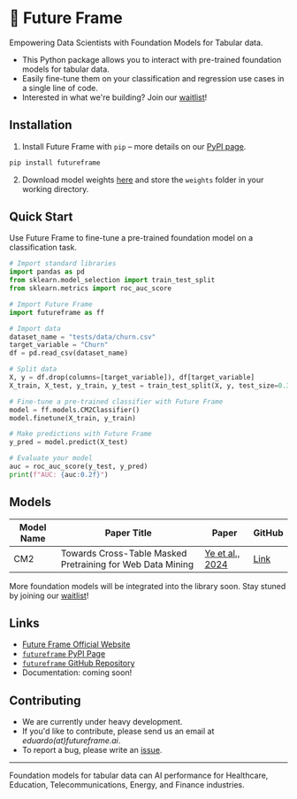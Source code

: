 # 💠 Future Frame

Empowering Data Scientists with Foundation Models for Tabular data.

- This Python package allows you to interact with pre-trained foundation models for tabular data.
- Easily fine-tune them on your classification and regression use cases in a single line of code.
- Interested in what we're building? Join our [waitlist](https://futureframe.ai/)!

## Installation

1. Install Future Frame with `pip` – more details on our [PyPI page](https://pypi.org/project/futureframe/).

```bash
pip install futureframe
```

2. Download model weights [here](https://drive.google.com/drive/folders/1-SVab4cv3nLaUJjyOlscKP_OxOBbs_4e?usp=sharing) and store the `weights` folder in your working directory.

## Quick Start

Use Future Frame to fine-tune a pre-trained foundation model on a classification task.

```python linenums="1"
# Import standard libraries
import pandas as pd
from sklearn.model_selection import train_test_split
from sklearn.metrics import roc_auc_score

# Import Future Frame
import futureframe as ff

# Import data
dataset_name = "tests/data/churn.csv"
target_variable = "Churn"
df = pd.read_csv(dataset_name)

# Split data
X, y = df.drop(columns=[target_variable]), df[target_variable]
X_train, X_test, y_train, y_test = train_test_split(X, y, test_size=0.3, random_state=42)

# Fine-tune a pre-trained classifier with Future Frame
model = ff.models.CM2Classifier()
model.finetune(X_train, y_train)

# Make predictions with Future Frame
y_pred = model.predict(X_test)

# Evaluate your model
auc = roc_auc_score(y_test, y_pred)
print(f"AUC: {auc:0.2f}")
```

## Models

| Model Name | Paper Title                                                | Paper                                               | GitHub                                 |
| ---------- | ---------------------------------------------------------- | --------------------------------------------------- | -------------------------------------- |
| CM2        | Towards Cross-Table Masked Pretraining for Web Data Mining | [Ye et al., 2024](https://arxiv.org/abs/2307.04308) | [Link](https://github.com/Chao-Ye/CM2) |

More foundation models will be integrated into the library soon. Stay stuned by joining our [waitlist](https://futureframe.ai/)!

## Links

- [Future Frame Official Website](https://futureframe.ai/)
- [`futureframe` PyPI Page](https://pypi.python.org/pypi/futureframe)
- [`futureframe` GitHub Repository](https://github.com/futureframeai/futureframe)
- Documentation: coming soon!

## Contributing

- We are currently under heavy development.
- If you'd like to contribute, please send us an email at <i>eduardo(at)futureframe.ai</i>.
- To report a bug, please write an [issue](https://github.com/futureframeai/futureframe/issues/new).

---

Foundation models for tabular data can AI performance for Healthcare, Education, Telecommunications, Energy, and Finance industries.